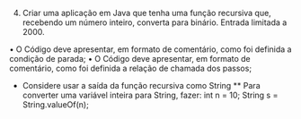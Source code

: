 4. Criar uma aplicação em Java que tenha uma função recursiva que, recebendo um número inteiro, converta para binário. Entrada limitada a 2000.

• O Código deve apresentar, em formato de comentário, como foi definida a condição de parada;
• O Código deve apresentar, em formato de comentário, como foi definida a relação de chamada dos passos;

* Considere usar a saída da função recursiva como String
** Para converter uma variável inteira para String, fazer: int n = 10;
String s = String.valueOf(n);

